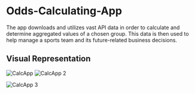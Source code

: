 # Odds-Calculating-App
The app downloads and utilizes vast API data in order to calculate and determine aggregated values of a chosen group. This data is then used to help manage a sports team and its future-related business decisions.

## Visual Representation
 ![CalcApp](https://github.com/Arsal2000/Odds-Calculating-App/assets/45012260/997c82fa-9bbd-4856-a7c8-78acbaf3a014)
![CalcApp 2](https://github.com/Arsal2000/Odds-Calculating-App/assets/45012260/a79cc4d0-bf2f-41d1-8c3f-00d8abc06f3e)

![CalcApp 3](https://github.com/Arsal2000/Odds-Calculating-App/assets/45012260/8c57c106-000d-42ac-98d6-206137a2c40c)
